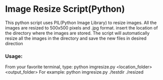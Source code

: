 # Image Resize Script(Python)

This python script uses PIL(Python Image Library) to resize images. All the images are resized to 500x500 pixels and .jpg format.
insert the location of the directory where the images are stored. The script will automatically resize all the images in the directory and save the new files in desired direction

### Usage:
From your favorite terminal, type: python imgresize.py <location_folder> <output_folder>
For example: python imgresize.py ./testdir ./resized